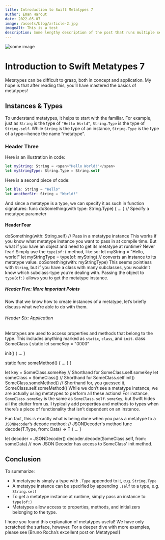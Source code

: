 ```yaml
---
title: Introduction to Swift Metatypes 7
author: Eman Harout
date: 2022-05-07
image: /assets/blog/article-2.jpg
imageAlt: This is a test
description: Some lengthy description of the post that runs multiple sentences long goes here.
---
```


![some image](/assets/blog/article-2.jpg)

# Introduction to Swift Metatypes 7
Metatypes can be difficult to grasp, both in concept and application. My hope is that after reading this, you’ll have mastered the basics of metatypes!

## Instances & Types

To understand metatypes, it helps to start with the familiar. For example, just as `String` is the type of `"Hello World"`, `String.Type` is the type of `String.self`. While `String` is the type of an instance, `String.Type` is the type of a type—hence the name “metatype”.

### Header Three

Here is an illustration in code:

```swift
let myString: String = <span>"Hello World!"</span>
let myStringType: String.Type = String.self
```

Here is a second piece of code:

```swift
let bla: String = "Hello"
let anotherStr: String = "World!"
```

And since a metatype is a type, we can specify it as such in function signatures:
func doSomething(with type: String.Type) { ... } // Specify a metatype parameter

#### Header Four

doSomething(with: String.self) // Pass in a metatype instance
This works if you know what metatype instance you want to pass in at compile time. But what if you have an object and need to get its metatype at runtime? Never fear! Simply use the `type(of:)` method, like so:
let myString = "Hello, world!"
let myStringType = type(of: myString) // converts an instance to its metatype value.
doSomething(with: myStringType)
This seems pointless with `String`, but if you have a class with many subclasses, you wouldn’t know which subclass-type you’re dealing with. Passing the object to `type(of:)` allows you to get the metatype instance.

##### Header Five: More Important Points

Now that we know how to create instances of a metatype, let’s briefly discuss what we’re able to do with them.

###### Header Six: Application
Metatypes are used to access properties and methods that belong to the type. This includes anything marked as `static`, `class`, and `init`.
class SomeClass {
  static let someKey = "0000"
  
  init() { ... }
  
  static func someMethod() { ... }
}

let key = SomeClass.someKey // Shorthand for SomeClass.self.someKey
let someClass = SomeClass() // Shorthand for SomeClass.self.init()
SomeClass.someMethod() // Shorthand for, you guessed it, SomeClass.self.someMethod()
While we don’t see a metatype instance, we are actually using metatypes to perform all these actions! For instance, `SomeClass.someKey` is the same as `SomeClass.self.someKey`, but Swift hides all the clutter from us. I typically add properties and methods to types when there’s a piece of functionality that isn’t dependent on an instance.

Fun fact, this is exactly what is being done when you pass a metatype to a `JSONDecoder`’s decode method:
// JSONDecoder's method
func decode<T>(T.Type, from: Data) -> T { ... }

let decoder = JSONDecoder()
decoder.decode(SomeClass.self, from: someData) // now JSON Decoder has access to SomeClass' init method.

## Conclusion
To summarize:
* A metatype is simply a type with `.Type` appended to it, e.g. `String.Type`
* A metatype instance can be specified by appending `.self` to a type, e.g. `String.self`
* To get a metatype instance at runtime, simply pass an instance to `type(of:)`
* Metatypes allow access to properties, methods, and initializers belonging to the type.

I hope you found this explanation of metatypes useful! We have only scratched the surface, however. For a deeper dive with more examples, please see [Bruno Rocha’s excellent post on Metatypes!]
